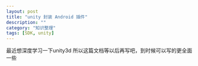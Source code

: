 ```yaml
---
layout: post
title: "unity 封装 Android 插件"
description: ""
category: "知识整理"
tags: [SDK, unity]
---
```


最近想深度学习一下unity3d 所以这篇文档等以后再写吧，到时候可以写的更全面一些
